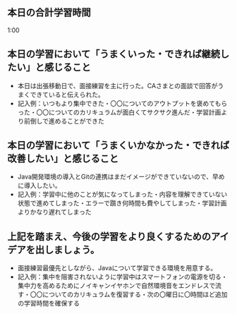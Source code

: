 ## 本日の合計学習時間
1:00

## 本日の学習において「うまくいった・できれば継続したい」と感じること
- 本日は出張移動日で、面接練習を主に行った。CAさまとの面談で回答がうまくできていると伝えられた。
- 記入例：いつもより集中できた・〇〇についてのアウトプットを褒めてもらった・〇〇についてのカリキュラムが面白くてサクサク進んだ・学習計画より前倒しで進めることができた

## 本日の学習において「うまくいかなかった・できれば改善したい」と感じること
- Java開発環境の導入とGitの連携はまだイメージができていないので、早めに導入したい。
- 記入例：学習中に他のことが気になってしまった・内容を理解できていない状態で進めてしまった・エラーで躓き何時間も費やしてしまった・学習計画よりかなり遅れてしまった

## 上記を踏まえ、今後の学習をより良くするためのアイデアを出しましょう。
- 面接練習最優先としながら、Javaについて学習できる環境を用意する。
- 記入例：集中を阻害されないように学習中はスマートフォンの電源を切る・集中力を高めるためにノイキャンイヤホンで自然環境音をエンドレスで流す・〇〇についてのカリキュラムを復習する・次の〇曜日に〇時間ほど追加の学習時間を確保する
